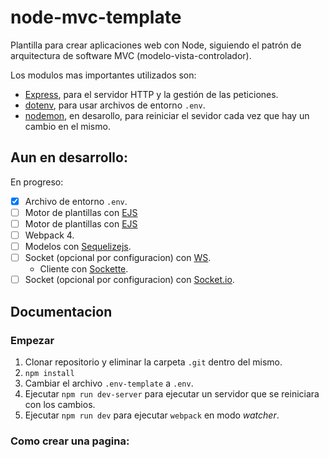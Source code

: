 # node-mvc-template
Plantilla para crear aplicaciones web con Node, siguiendo el patrón de arquitectura de software MVC (modelo-vista-controlador).

Los modulos mas importantes utilizados son:
* [Express](https://github.com/expressjs/express), para el servidor HTTP y la gestión de las peticiones.
* [dotenv](https://github.com/motdotla/dotenv), para usar archivos de entorno `.env`.
* [nodemon](https://github.com/remy/nodemon/), en desarollo, para reiniciar el sevidor cada vez que hay un cambio en el mismo.

## Aun en desarrollo:
En progreso:
- [x] Archivo de entorno `.env`.
- [ ] Motor de plantillas con [EJS](https://ejs.co/)
- [ ] Motor de plantillas con [EJS](https://ejs.co/)
- [ ] Webpack 4.
- [ ] Modelos con [Sequelizejs](http://docs.sequelizejs.com/).
- [ ] Socket (opcional por configuracion) con [WS](https://github.com/websockets/ws).
  - Cliente con [Sockette](https://github.com/lukeed/sockette).
- [ ] Socket (opcional por configuracion) con [Socket.io](https://socket.io/).

## Documentacion

### Empezar

1. Clonar repositorio y eliminar la carpeta `.git` dentro del mismo.
2. `npm install`
4. Cambiar el archivo `.env-template` a `.env`.
5. Ejecutar `npm run dev-server` para ejecutar un servidor que se reiniciara con los cambios.
6. Ejecutar `npm run dev` para ejecutar `webpack` en modo _watcher_.
### Como crear una pagina:

